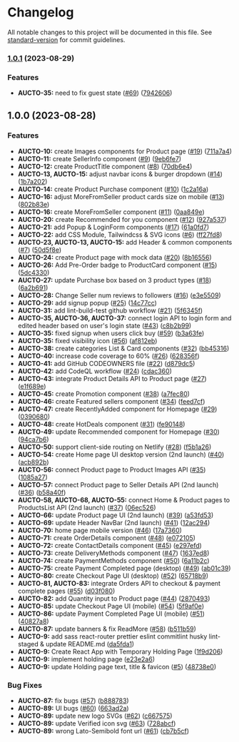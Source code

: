 # Changelog

All notable changes to this project will be documented in this file. See [standard-version](https://github.com/conventional-changelog/standard-version) for commit guidelines.

### [1.0.1](https://github.com/AuctoMarket/BuyerMarketplace/compare/1.0.0...1.0.1) (2023-08-29)

### Features

- **AUCTO-35:** need to fix guest state ([#69](https://github.com/AuctoMarket/BuyerMarketplace/issues/69)) ([7942606](https://github.com/AuctoMarket/BuyerMarketplace/commit/79426060aead2e3e0c57162c6d6ed2593a36da81))

## 1.0.0 (2023-08-28)

### Features

- **AUCTO-10:** create Images components for Product page ([#19](https://github.com/AuctoMarket/BuyerMarketplace/issues/19)) ([711a7a4](https://github.com/AuctoMarket/BuyerMarketplace/commit/711a7a4ad08e83e1abdb9dac13c5410c698a0d6d))
- **AUCTO-11:** create SellerInfo component ([#9](https://github.com/AuctoMarket/BuyerMarketplace/issues/9)) ([9eb6fe7](https://github.com/AuctoMarket/BuyerMarketplace/commit/9eb6fe7d12cd8cd1b92b866041f14ef2670d8e5e))
- **AUCTO-12:** create ProductTitle component ([#8](https://github.com/AuctoMarket/BuyerMarketplace/issues/8)) ([70db6e4](https://github.com/AuctoMarket/BuyerMarketplace/commit/70db6e431203c4b4f8b321e5e13bf027597c775e))
- **AUCTO-13, AUCTO-15:** adjust navbar icons & burger dropdown ([#14](https://github.com/AuctoMarket/BuyerMarketplace/issues/14)) ([1b7a202](https://github.com/AuctoMarket/BuyerMarketplace/commit/1b7a20204603e539e38848af4b3649ddf6f5f9a1))
- **AUCTO-14:** create Product Purchase component ([#10](https://github.com/AuctoMarket/BuyerMarketplace/issues/10)) ([1c2a16a](https://github.com/AuctoMarket/BuyerMarketplace/commit/1c2a16a03c60aafda7b6862f6487198526f74903))
- **AUCTO-16:** adjust MoreFromSeller product cards size on mobile ([#13](https://github.com/AuctoMarket/BuyerMarketplace/issues/13)) ([802b83e](https://github.com/AuctoMarket/BuyerMarketplace/commit/802b83e5905abdaf44445fe1ec8f41749103f62c))
- **AUCTO-16:** create MoreFromSeller component ([#11](https://github.com/AuctoMarket/BuyerMarketplace/issues/11)) ([0aa849e](https://github.com/AuctoMarket/BuyerMarketplace/commit/0aa849e8473f9b3dc79cfa6c27fbf2509cc60fbe))
- **AUCTO-20:** create Recommended for you component ([#12](https://github.com/AuctoMarket/BuyerMarketplace/issues/12)) ([927a537](https://github.com/AuctoMarket/BuyerMarketplace/commit/927a537d05696d00e08c58eb3d18771394118e32))
- **AUCTO-21:** add Popup & LoginForm components ([#17](https://github.com/AuctoMarket/BuyerMarketplace/issues/17)) ([61a0fd7](https://github.com/AuctoMarket/BuyerMarketplace/commit/61a0fd70363f3d6ae46e1e3ec90a4feaa3ba79fd))
- **AUCTO-22:** add CSS Module, Tailwindcss & SVG icons ([#6](https://github.com/AuctoMarket/BuyerMarketplace/issues/6)) ([ff27fd8](https://github.com/AuctoMarket/BuyerMarketplace/commit/ff27fd8b3c8e19fcd27376f32ce9bd89e8880aba))
- **AUCTO-23, AUCTO-13, AUCTO-15:** add Header & common components ([#7](https://github.com/AuctoMarket/BuyerMarketplace/issues/7)) ([50d5f8e](https://github.com/AuctoMarket/BuyerMarketplace/commit/50d5f8ee302ccb281afe6d889fa46baaa6429e2a))
- **AUCTO-24:** create Product page with mock data ([#20](https://github.com/AuctoMarket/BuyerMarketplace/issues/20)) ([8b16556](https://github.com/AuctoMarket/BuyerMarketplace/commit/8b1655658adddbd89f3ae5c41aa6355c6b3caaf9))
- **AUCTO-26:** Add Pre-Order badge to ProductCard component ([#15](https://github.com/AuctoMarket/BuyerMarketplace/issues/15)) ([5dc4330](https://github.com/AuctoMarket/BuyerMarketplace/commit/5dc433053b573f6806f92946740c2df74ac951f7))
- **AUCTO-27:** update Purchase box based on 3 product types ([#18](https://github.com/AuctoMarket/BuyerMarketplace/issues/18)) ([6a2b691](https://github.com/AuctoMarket/BuyerMarketplace/commit/6a2b691b58cc3ee20110ef1c351cafb9f5480efa))
- **AUCTO-28:** Change Seller num reviews to followers ([#16](https://github.com/AuctoMarket/BuyerMarketplace/issues/16)) ([e3e5509](https://github.com/AuctoMarket/BuyerMarketplace/commit/e3e5509320967249c59ba543f9cac5e3623d285f))
- **AUCTO-29:** add signup popup ([#25](https://github.com/AuctoMarket/BuyerMarketplace/issues/25)) ([14c77cc](https://github.com/AuctoMarket/BuyerMarketplace/commit/14c77ccf58472682628667b1a579b2f9acb694e7))
- **AUCTO-31:** add lint-build-test github workflow ([#21](https://github.com/AuctoMarket/BuyerMarketplace/issues/21)) ([5f6345f](https://github.com/AuctoMarket/BuyerMarketplace/commit/5f6345f692a78f47de764313ae787ea7b788f9c6))
- **AUCTO-35, AUCTO-36, AUCTO-37:** connect login API to login form and edited header based on user's login state ([#43](https://github.com/AuctoMarket/BuyerMarketplace/issues/43)) ([c8b2b99](https://github.com/AuctoMarket/BuyerMarketplace/commit/c8b2b99280384649facea2b5f6048f297bfc9a49))
- **AUCTO-35:** fixed signup when users click buy ([#59](https://github.com/AuctoMarket/BuyerMarketplace/issues/59)) ([b3a63fe](https://github.com/AuctoMarket/BuyerMarketplace/commit/b3a63feb84586f8b590129821df0c372fff0bcaf))
- **AUCTO-35:** fixed visibility icon ([#56](https://github.com/AuctoMarket/BuyerMarketplace/issues/56)) ([af812eb](https://github.com/AuctoMarket/BuyerMarketplace/commit/af812eb6932eb5b963c51580ea0567c75bf8f57d))
- **AUCTO-38:** create categories List & Card components ([#32](https://github.com/AuctoMarket/BuyerMarketplace/issues/32)) ([bb45316](https://github.com/AuctoMarket/BuyerMarketplace/commit/bb45316629319b547727308bee95866a36c70a20))
- **AUCTO-40:** increase code coverage to 60% ([#26](https://github.com/AuctoMarket/BuyerMarketplace/issues/26)) ([628356f](https://github.com/AuctoMarket/BuyerMarketplace/commit/628356ff7467c0b9ff998eed6689623827d78b53))
- **AUCTO-41:** add GitHub CODEOWNERS file ([#22](https://github.com/AuctoMarket/BuyerMarketplace/issues/22)) ([d879dc5](https://github.com/AuctoMarket/BuyerMarketplace/commit/d879dc5d4c9e0cfdc4b7bac39c529dff99b1b037))
- **AUCTO-42:** add CodeQL workflow ([#24](https://github.com/AuctoMarket/BuyerMarketplace/issues/24)) ([cdac360](https://github.com/AuctoMarket/BuyerMarketplace/commit/cdac360559b700117617cd4c901104839a856272))
- **AUCTO-43:** integrate Product Details API to Product page ([#27](https://github.com/AuctoMarket/BuyerMarketplace/issues/27)) ([e1f689e](https://github.com/AuctoMarket/BuyerMarketplace/commit/e1f689eb6f2618039ad12d6d930d3052493fab39))
- **AUCTO-45:** create Promotion component ([#38](https://github.com/AuctoMarket/BuyerMarketplace/issues/38)) ([a7fec80](https://github.com/AuctoMarket/BuyerMarketplace/commit/a7fec809fa69631d4ddecacfbc11c483bed30309))
- **AUCTO-46:** create Featured sellers component ([#34](https://github.com/AuctoMarket/BuyerMarketplace/issues/34)) ([feed7cf](https://github.com/AuctoMarket/BuyerMarketplace/commit/feed7cf25790b2910354467ddd0ba066c26fcc48))
- **AUCTO-47:** create RecentlyAdded component for Homepage ([#29](https://github.com/AuctoMarket/BuyerMarketplace/issues/29)) ([0390680](https://github.com/AuctoMarket/BuyerMarketplace/commit/0390680896cce94eb4dc3057691e012be46a32ad))
- **AUCTO-48:** create HotDeals component ([#31](https://github.com/AuctoMarket/BuyerMarketplace/issues/31)) ([fe90148](https://github.com/AuctoMarket/BuyerMarketplace/commit/fe90148dce1d27e897b4a0d256f6904c351bfa34))
- **AUCTO-49:** update Recommended component for Homepage ([#30](https://github.com/AuctoMarket/BuyerMarketplace/issues/30)) ([94ca7b6](https://github.com/AuctoMarket/BuyerMarketplace/commit/94ca7b64d08262bb35b03a2e6d29a59e13d53aa1))
- **AUCTO-50:** support client-side routing on Netlify ([#28](https://github.com/AuctoMarket/BuyerMarketplace/issues/28)) ([f5b1a26](https://github.com/AuctoMarket/BuyerMarketplace/commit/f5b1a26d5e121f8736869355c32d2c6c0de5a070))
- **AUCTO-54:** create Home page UI desktop version (2nd launch) ([#40](https://github.com/AuctoMarket/BuyerMarketplace/issues/40)) ([acb892b](https://github.com/AuctoMarket/BuyerMarketplace/commit/acb892bbabe612bb2995ba1e94586709695b23d8))
- **AUCTO-56:** connect Product page to Product Images API ([#35](https://github.com/AuctoMarket/BuyerMarketplace/issues/35)) ([1085a27](https://github.com/AuctoMarket/BuyerMarketplace/commit/1085a2714dc05f68f70b777e57c0f6c7a265f37f))
- **AUCTO-57:** connect Product page to Seller Details API (2nd launch) ([#36](https://github.com/AuctoMarket/BuyerMarketplace/issues/36)) ([b58a40f](https://github.com/AuctoMarket/BuyerMarketplace/commit/b58a40fa2003832b4fad702ca5dfbc3118f6b88e))
- **AUCTO-58, AUCTO-68, AUCTO-55:** connect Home & Product pages to ProductsList API (2nd launch) ([#37](https://github.com/AuctoMarket/BuyerMarketplace/issues/37)) ([06ec526](https://github.com/AuctoMarket/BuyerMarketplace/commit/06ec5263ef14918eb0a63019cbf39d9635009b14))
- **AUCTO-66:** update Product page UI (2nd launch) ([#39](https://github.com/AuctoMarket/BuyerMarketplace/issues/39)) ([a53fd53](https://github.com/AuctoMarket/BuyerMarketplace/commit/a53fd532c27d1eb4c9213669a6b69676a5cea9f0))
- **AUCTO-69:** update Header NavBar (2nd launch) ([#41](https://github.com/AuctoMarket/BuyerMarketplace/issues/41)) ([12ac294](https://github.com/AuctoMarket/BuyerMarketplace/commit/12ac29429e03c75c4b886276404c54f636d9add6))
- **AUCTO-70:** home page mobile version ([#46](https://github.com/AuctoMarket/BuyerMarketplace/issues/46)) ([17a7360](https://github.com/AuctoMarket/BuyerMarketplace/commit/17a736074ddc897acfe8a3efab9edb32bbe6e0b8))
- **AUCTO-71:** create OrderDetails component ([#48](https://github.com/AuctoMarket/BuyerMarketplace/issues/48)) ([e072105](https://github.com/AuctoMarket/BuyerMarketplace/commit/e0721050ba5dbbc6c8c5666da1d9ac40e542b5a7))
- **AUCTO-72:** create ContactDetails component ([#45](https://github.com/AuctoMarket/BuyerMarketplace/issues/45)) ([e297efd](https://github.com/AuctoMarket/BuyerMarketplace/commit/e297efd3107fbb3bce92f72d1686222d98fd6a0c))
- **AUCTO-73:** create DeliveryMethods component ([#47](https://github.com/AuctoMarket/BuyerMarketplace/issues/47)) ([1637ed8](https://github.com/AuctoMarket/BuyerMarketplace/commit/1637ed86ff35f8fb7c8cda80fad61218386e45e3))
- **AUCTO-74:** create PaymentMethods component ([#50](https://github.com/AuctoMarket/BuyerMarketplace/issues/50)) ([6a11b2c](https://github.com/AuctoMarket/BuyerMarketplace/commit/6a11b2c2b0caaaec3d7ad94994453e9b94041a9a))
- **AUCTO-75:** create Payment Completed page (desktop) ([#49](https://github.com/AuctoMarket/BuyerMarketplace/issues/49)) ([ab01c39](https://github.com/AuctoMarket/BuyerMarketplace/commit/ab01c39f314f80b70a69aa2b1df546523351c69e))
- **AUCTO-80:** create Checkout Page UI (desktop) ([#52](https://github.com/AuctoMarket/BuyerMarketplace/issues/52)) ([65718b9](https://github.com/AuctoMarket/BuyerMarketplace/commit/65718b9bbd01cae645d8c28b69d2ea24b1aafeb4))
- **AUCTO-81, AUCTO-83:** integrate Orders API to checkout & payment complete pages ([#55](https://github.com/AuctoMarket/BuyerMarketplace/issues/55)) ([d03f080](https://github.com/AuctoMarket/BuyerMarketplace/commit/d03f08026c875c492487d2e6daaee09f977ffd95))
- **AUCTO-82:** add Quantity input to Product page ([#44](https://github.com/AuctoMarket/BuyerMarketplace/issues/44)) ([2870493](https://github.com/AuctoMarket/BuyerMarketplace/commit/2870493880698c1b12926854bff7d9a7ac0c4116))
- **AUCTO-85:** update Checkout Page UI (mobile) ([#54](https://github.com/AuctoMarket/BuyerMarketplace/issues/54)) ([5f9af0e](https://github.com/AuctoMarket/BuyerMarketplace/commit/5f9af0e782c115b5143154503084075d8fbcab9a))
- **AUCTO-86:** update Payment Completed Page UI (mobile) ([#51](https://github.com/AuctoMarket/BuyerMarketplace/issues/51)) ([40827a8](https://github.com/AuctoMarket/BuyerMarketplace/commit/40827a81ad4bd14a56499c915748a88946e9104d))
- **AUCTO-87:** update banners & fix ReadMore ([#58](https://github.com/AuctoMarket/BuyerMarketplace/issues/58)) ([b511b59](https://github.com/AuctoMarket/BuyerMarketplace/commit/b511b59e1b6bbb908d3caf57a338e39031226a67))
- **AUCTO-9:** add sass react-router prettier eslint commitlint husky lint-staged & update README.md ([da5fda1](https://github.com/AuctoMarket/BuyerMarketplace/commit/da5fda1291bf6d11d1a7fde42d6aa155b9e3e85d))
- **AUCTO-9:** Create React App with Temporary Holding Page ([1f9d206](https://github.com/AuctoMarket/BuyerMarketplace/commit/1f9d2069c370f713c9c74f675338f9d60e1143ae))
- **AUCTO-9:** implement holding page ([e23e2a6](https://github.com/AuctoMarket/BuyerMarketplace/commit/e23e2a6667468fdf32c54709cde7ea2a8a7bbaaa))
- **AUCTO-9:** update Holding page text, title & favicon ([#5](https://github.com/AuctoMarket/BuyerMarketplace/issues/5)) ([48738e0](https://github.com/AuctoMarket/BuyerMarketplace/commit/48738e0c67bbdec81598ab877ab344e0bd2ce4ca))

### Bug Fixes

- **AUCTO-87:** fix bugs ([#57](https://github.com/AuctoMarket/BuyerMarketplace/issues/57)) ([b888783](https://github.com/AuctoMarket/BuyerMarketplace/commit/b8887836ae9301c016ce2c5d6b1934f4de95076c))
- **AUCTO-89:** UI bugs ([#60](https://github.com/AuctoMarket/BuyerMarketplace/issues/60)) ([663ad2a](https://github.com/AuctoMarket/BuyerMarketplace/commit/663ad2a916dfa6d1083009cced92117c5fd65477))
- **AUCTO-89:** update new logo SVGs ([#62](https://github.com/AuctoMarket/BuyerMarketplace/issues/62)) ([c667575](https://github.com/AuctoMarket/BuyerMarketplace/commit/c667575fbdf7dff6bd0eeb544e7e99e46037a359))
- **AUCTO-89:** update Verified icon svg ([#63](https://github.com/AuctoMarket/BuyerMarketplace/issues/63)) ([728abcf](https://github.com/AuctoMarket/BuyerMarketplace/commit/728abcfb8b9ef720421af594ef5cfe1d7def2b9a))
- **AUCTO-89:** wrong Lato-Semibold font url ([#61](https://github.com/AuctoMarket/BuyerMarketplace/issues/61)) ([cb7b5cf](https://github.com/AuctoMarket/BuyerMarketplace/commit/cb7b5cf93f105f80aa1cd216d8c5225b23e47cb6))
